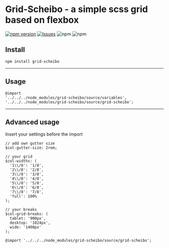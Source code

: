 # Grid-Scheibo - a simple scss grid based on flexbox

[![npm version](https://badge.fury.io/js/grid-scheibo.svg?style=flat)](https://npmjs.org/package/grid-scheibo)
 [![Issues](https://img.shields.io/github/issues/scheibome/grid-scheibo.svg)]( https://github.com/scheibome/grid-scheibo/issues) ![npm](https://img.shields.io/npm/dt/grid-scheibo.svg)
![npm](https://img.shields.io/npm/l/grid-scheibo.svg)


## Install

``npm install grid-scheibo``

---

## Usage

```
@import
'../../../node_modules/grid-scheibo/source/variables',
'../../../node_modules/grid-scheibo/source/grid-scheibo';
```

---

## Advanced usage

Insert your settings before the import

```
// add own gutter size
$col-gutter-size: 2rem;

// your grid
$col-widths: (
  '1\\/8': '1/8',
  '2\\/8': '2/8',
  '3\\/8': '3/8',
  '4\\/8': '4/8',
  '5\\/8': '5/8',
  '6\\/8': '6/8',
  '7\\/8': '7/8',
  'full': 100%
);

// your breaks
$col-grid-breaks: (
  tablet: '900px',
  desktop: '1024px',
  wide: '1400px'
);

@import '../../../node_modules/grid-scheibo/source/grid-scheibo';
```
